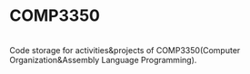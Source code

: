# COMP3350
<br />
Code storage for activities&projects of COMP3350(Computer Organization&Assembly Language Programming).
<br />
